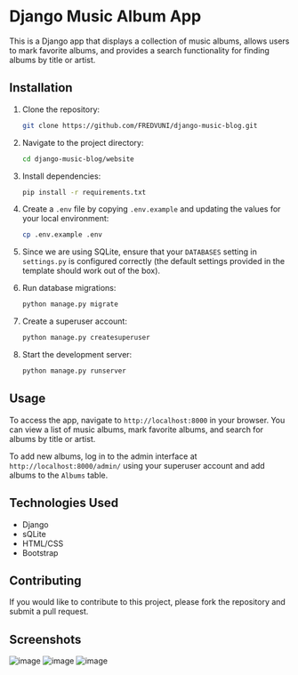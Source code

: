 # Django Music Album App

This is a Django app that displays a collection of music albums, allows users to mark favorite albums, and provides a search functionality for finding albums by title or artist.

## Installation

1. Clone the repository:

   ```bash
   git clone https://github.com/FREDVUNI/django-music-blog.git
   ```

2. Navigate to the project directory:

   ```bash
   cd django-music-blog/website
   ```

3. Install dependencies:

   ```bash
   pip install -r requirements.txt
   ```

4. Create a `.env` file by copying `.env.example` and updating the values for your local environment:

   ```bash
   cp .env.example .env
   ```

5. Since we are using SQLite, ensure that your `DATABASES` setting in `settings.py` is configured correctly (the default settings provided in the template should work out of the box).

6. Run database migrations:

   ```bash
   python manage.py migrate
   ```

7. Create a superuser account:

   ```bash
   python manage.py createsuperuser
   ```

8. Start the development server:

   ```bash
   python manage.py runserver
   ```

## Usage

To access the app, navigate to `http://localhost:8000` in your browser. You can view a list of music albums, mark favorite albums, and search for albums by title or artist.

To add new albums, log in to the admin interface at `http://localhost:8000/admin/` using your superuser account and add albums to the `Albums` table.

## Technologies Used

- Django
- sQLite
- HTML/CSS
- Bootstrap

## Contributing

If you would like to contribute to this project, please fork the repository and submit a pull request. 

## Screenshots

![image](https://github.com/user-attachments/assets/f08ad562-6830-4929-bc39-72b22e2f30d1)
![image](https://github.com/user-attachments/assets/187bfbf5-19a7-45cf-90ee-36784138d385)
![image](https://github.com/user-attachments/assets/cebcada1-a930-430e-a7f9-b1809a55919a)